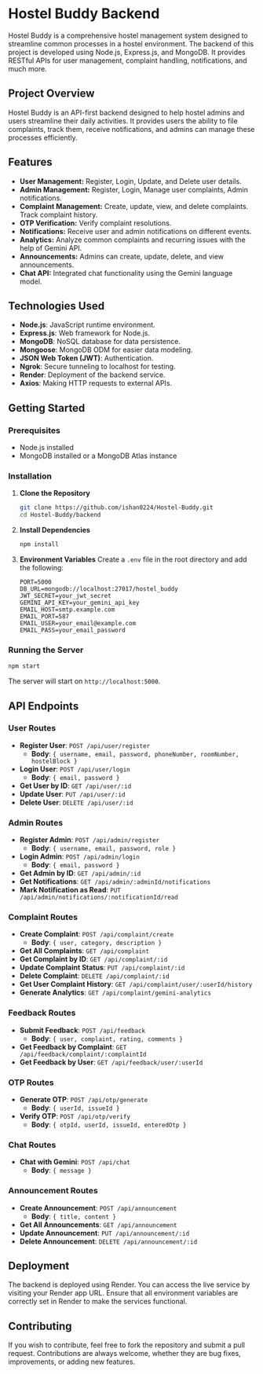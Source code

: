 # Hostel Buddy Backend

Hostel Buddy is a comprehensive hostel management system designed to streamline common processes in a hostel environment. The backend of this project is developed using Node.js, Express.js, and MongoDB. It provides RESTful APIs for user management, complaint handling, notifications, and much more.

## Project Overview
Hostel Buddy is an API-first backend designed to help hostel admins and users streamline their daily activities. It provides users the ability to file complaints, track them, receive notifications, and admins can manage these processes efficiently.

## Features
- **User Management:** Register, Login, Update, and Delete user details.
- **Admin Management:** Register, Login, Manage user complaints, Admin notifications.
- **Complaint Management:** Create, update, view, and delete complaints. Track complaint history.
- **OTP Verification:** Verify complaint resolutions.
- **Notifications:** Receive user and admin notifications on different events.
- **Analytics:** Analyze common complaints and recurring issues with the help of Gemini API.
- **Announcements:** Admins can create, update, delete, and view announcements.
- **Chat API:** Integrated chat functionality using the Gemini language model.

## Technologies Used
- **Node.js**: JavaScript runtime environment.
- **Express.js**: Web framework for Node.js.
- **MongoDB**: NoSQL database for data persistence.
- **Mongoose**: MongoDB ODM for easier data modeling.
- **JSON Web Token (JWT)**: Authentication.
- **Ngrok**: Secure tunneling to localhost for testing.
- **Render**: Deployment of the backend service.
- **Axios**: Making HTTP requests to external APIs.

## Getting Started
### Prerequisites
- Node.js installed
- MongoDB installed or a MongoDB Atlas instance

### Installation
1. **Clone the Repository**
   ```bash
   git clone https://github.com/ishan0224/Hostel-Buddy.git
   cd Hostel-Buddy/backend
   ```

2. **Install Dependencies**
   ```bash
   npm install
   ```

3. **Environment Variables**
   Create a `.env` file in the root directory and add the following:
   ```env
   PORT=5000
   DB_URL=mongodb://localhost:27017/hostel_buddy
   JWT_SECRET=your_jwt_secret
   GEMINI_API_KEY=your_gemini_api_key
   EMAIL_HOST=smtp.example.com
   EMAIL_PORT=587
   EMAIL_USER=your_email@example.com
   EMAIL_PASS=your_email_password
   ```

### Running the Server
```bash
npm start
```
The server will start on `http://localhost:5000`.

## API Endpoints
### User Routes
- **Register User**: `POST /api/user/register`
  - **Body**: `{ username, email, password, phoneNumber, roomNumber, hostelBlock }`
- **Login User**: `POST /api/user/login`
  - **Body**: `{ email, password }`
- **Get User by ID**: `GET /api/user/:id`
- **Update User**: `PUT /api/user/:id`
- **Delete User**: `DELETE /api/user/:id`

### Admin Routes
- **Register Admin**: `POST /api/admin/register`
  - **Body**: `{ username, email, password, role }`
- **Login Admin**: `POST /api/admin/login`
  - **Body**: `{ email, password }`
- **Get Admin by ID**: `GET /api/admin/:id`
- **Get Notifications**: `GET /api/admin/:adminId/notifications`
- **Mark Notification as Read**: `PUT /api/admin/notifications/:notificationId/read`

### Complaint Routes
- **Create Complaint**: `POST /api/complaint/create`
  - **Body**: `{ user, category, description }`
- **Get All Complaints**: `GET /api/complaint`
- **Get Complaint by ID**: `GET /api/complaint/:id`
- **Update Complaint Status**: `PUT /api/complaint/:id`
- **Delete Complaint**: `DELETE /api/complaint/:id`
- **Get User Complaint History**: `GET /api/complaint/user/:userId/history`
- **Generate Analytics**: `GET /api/complaint/gemini-analytics`

### Feedback Routes
- **Submit Feedback**: `POST /api/feedback`
  - **Body**: `{ user, complaint, rating, comments }`
- **Get Feedback by Complaint**: `GET /api/feedback/complaint/:complaintId`
- **Get Feedback by User**: `GET /api/feedback/user/:userId`

### OTP Routes
- **Generate OTP**: `POST /api/otp/generate`
  - **Body**: `{ userId, issueId }`
- **Verify OTP**: `POST /api/otp/verify`
  - **Body**: `{ otpId, userId, issueId, enteredOtp }`

### Chat Routes
- **Chat with Gemini**: `POST /api/chat`
  - **Body**: `{ message }`

### Announcement Routes
- **Create Announcement**: `POST /api/announcement`
  - **Body**: `{ title, content }`
- **Get All Announcements**: `GET /api/announcement`
- **Update Announcement**: `PUT /api/announcement/:id`
- **Delete Announcement**: `DELETE /api/announcement/:id`

## Deployment
The backend is deployed using Render. You can access the live service by visiting your Render app URL.
Ensure that all environment variables are correctly set in Render to make the services functional.

## Contributing
If you wish to contribute, feel free to fork the repository and submit a pull request. Contributions are always welcome, whether they are bug fixes, improvements, or adding new features.


